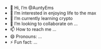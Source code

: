 - 👋 Hi, I’m @AuntyEms
- 👀 I’m interested in enjoying life to the max
- 🌱 I’m currently learning crypto
- 💞️ I’m looking to collaborate on ...
- 📫 How to reach me ...
- 😄 Pronouns: ...
- ⚡ Fun fact: ...

<!---
AuntyEms/AuntyEms is a ✨ special ✨ repository because its `README.md` (this file) appears on your GitHub profile.
You can click the Preview link to take a look at your changes.
--->
